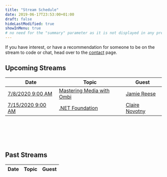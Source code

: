```yaml
---
title: "Stream Schedule"
date: 2019-06-17T23:53:00+01:00
draft: false
hideLastModified: true
showInMenu: true
# no need for the "summary" parameter as it is not displayed in any previews
---
```


If you have interest, or have a recommendation for someone to be on the stream to code or chat, head over to the [contact](/contact) page.

## Upcoming Streams

|  Date | Topic   | Guest  |
|-------|---------|--------|
|  [7/8/2020 9:00 AM](https://www.twitch.tv/isaacrlevin/schedule)    |    [Mastering Media with Ombi](https://ombi.io/)      | [Jamie Reese](https://www.twitter.com/tidusjar)        |
|  [7/15/2020 9:00 AM](https://www.twitch.tv/isaacrlevin/schedule)    |    [.NET Foundation](https://dotnetfoundation.org/)      | [Claire Novotny](https://twitter.com/clairernovotny)        |

<br /><br /><br /><br />

## Past Streams

|  Date | Topic   | Guest  |
|-------|---------|--------|